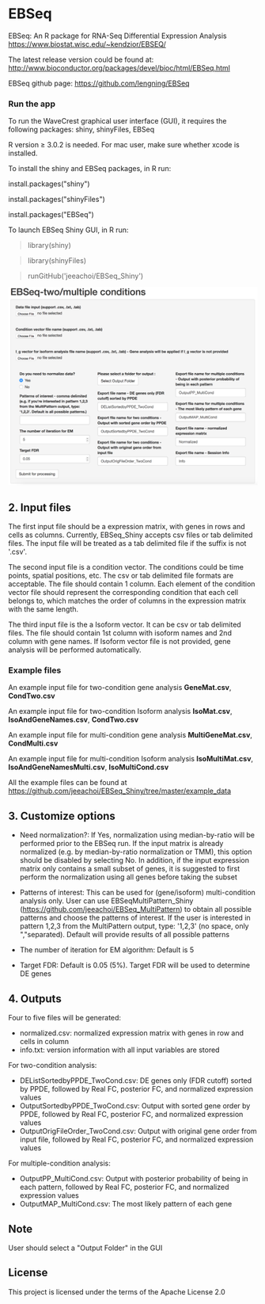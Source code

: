 # EBSeq
EBSeq: An R package for RNA-Seq Differential Expression Analysis https://www.biostat.wisc.edu/~kendzior/EBSEQ/

The latest release version could be found at: http://www.bioconductor.org/packages/devel/bioc/html/EBSeq.html 

EBSeq github page: https://github.com/lengning/EBSeq

### Run the app
To run the WaveCrest graphical user interface (GUI), it requires the following packages: shiny, shinyFiles, EBSeq

R version ≥ 3.0.2 is needed. For mac user, make sure whether xcode is installed.

To install the shiny and EBSeq packages, in R run:

install.packages("shiny")

install.packages("shinyFiles")

install.packages("EBSeq")

To launch EBSeq Shiny GUI, in R run:

> library(shiny)

> library(shinyFiles)

> runGitHub('jeeachoi/EBSeq_Shiny')

![Screenshot](https://github.com/jeeachoi/EBSeq_Shiny/blob/master/EBSeqShiny.png)

## 2. Input files

The first input file should be a expression matrix, with genes in rows and cells as columns. 
Currently, EBSeq_Shiny accepts csv files or tab delimited files.
The input file will be treated as a tab delimited file if the suffix is not '.csv'.

The second input file is a condition vector. The conditions could be time points, spatial positions, etc. 
The csv or tab delimited file formats are acceptable. The file should contain 1 column. Each element of the condition vector file should represent the corresponding condition that each cell belongs to, which matches the order of columns in the expression matrix with the same length. 

The third input file is the a Isoform vector. It can be csv or tab delimited files. The file should contain
1st column with isoform names and 2nd column with gene names. If Isoform vector file is not provided, gene analysis will be performed automatically.

### Example files
An example input file for two-condition gene analysis **GeneMat.csv**, **CondTwo.csv**

An example input file for two-condition Isoform analysis **IsoMat.csv**, **IsoAndGeneNames.csv**, **CondTwo.csv** 

An example input file for multi-condition gene analysis **MultiGeneMat.csv**, **CondMulti.csv**

An example input file for multi-condition Isoform analysis **IsoMultiMat.csv**, **IsoAndGeneNamesMulti.csv**, **IsoMultiCond.csv** 

All the example files can be found at https://github.com/jeeachoi/EBSeq_Shiny/tree/master/example_data   

## 3. Customize options

- Need normalization?: If Yes, normalization using median-by-ratio will be performed prior to the EBSeq run. If the input matrix is already normalized (e.g. by median-by-ratio normalization or TMM), this option should be disabled by selecting No. In addition, if the input expression matrix only contains a small subset of genes, it is suggested to first perform the normalization using all genes before taking the subset

- Patterns of interest: This can be used for (gene/isoform) multi-condition analysis only. User can use EBSeqMultiPattern_Shiny (https://github.com/jeeachoi/EBSeq_MultiPattern) to obtain all possible patterns and choose the patterns of interest. If the user is interested in pattern 1,2,3 from the MultiPattern output, type: '1,2,3' (no space, only ","separated). Default will provide results of all possible patterns

- The number of iteration for EM algorithm: Default is 5

- Target FDR: Default is 0.05 (5%). Target FDR will be used to determine DE genes


## 4. Outputs
Four to five files will be generated:
-	normalized.csv: normalized expression matrix with genes in row and cells in column
- info.txt: version information with all input variables are stored

For two-condition analysis:
- DEListSortedbyPPDE_TwoCond.csv: DE genes only (FDR cutoff) sorted by PPDE, followed by Real FC, posterior FC, and normalized expression values
- OutputSortedbyPPDE_TwoCond.csv: Output with sorted gene order by PPDE, followed by Real FC, posterior FC, and normalized expression values
- OutputOrigFileOrder_TwoCond.csv: Output with original gene order from input file, followed by Real FC, posterior FC, and normalized expression values

For multiple-condition analysis:
- OutputPP_MultiCond.csv: Output with posterior probability of being in each pattern, followed by Real FC, posterior FC, and normalized expression values
- OutputMAP_MultiCond.csv: The most likely pattern of each gene

## Note
User should select a "Output Folder" in the GUI

## License
This project is licensed under the terms of the Apache License 2.0

